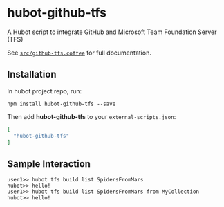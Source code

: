 # hubot-github-tfs

A Hubot script to integrate GitHub and Microsoft Team Foundation Server (TFS)

See [`src/github-tfs.coffee`](src/github-tfs.coffee) for full documentation.

## Installation

In hubot project repo, run:

`npm install hubot-github-tfs --save`

Then add **hubot-github-tfs** to your `external-scripts.json`:

```json
[
  "hubot-github-tfs"
]
```

## Sample Interaction

```
user1>> hubot tfs build list SpidersFromMars
hubot>> hello!
user1>> hubot tfs build list SpidersFromMars from MyCollection
hubot>> hello!
```
